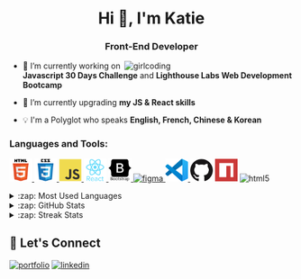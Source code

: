 <h1 align="center">Hi 👋, I'm Katie</h1>
<h3 align="center">Front-End Developer</h3>
<img align="right" alt="girlcoding" width="300" src="https://cdn.dribbble.com/users/2704414/screenshots/7466903/media/b08ab576316bd4582fef189f471cd9e5.gif"></img>

- 🔭 I’m currently working on **Javascript 30 Days Challenge** and **Lighthouse Labs Web Development Bootcamp**

- 🌱 I’m currently upgrading **my JS & React skills**

- 💡 I'm a Polyglot who speaks **English, French, Chinese & Korean**

<h3 align="left">Languages and Tools:</h3>
<p align="left"> 
<a href="https://www.w3.org/html/" target="_blank" rel="noreferrer"> 
  <img src="https://raw.githubusercontent.com/devicons/devicon/master/icons/html5/html5-original-wordmark.svg" alt="html5" width="40" height="40"/> </a> 
<a href="https://www.w3schools.com/css/" target="_blank" rel="noreferrer"> 
  <img src="https://raw.githubusercontent.com/devicons/devicon/master/icons/css3/css3-original-wordmark.svg" alt="css3" width="40" height="40"/> </a>  
<a href="https://developer.mozilla.org/en-US/docs/Web/JavaScript" target="_blank" rel="noreferrer"> 
  <img src="https://raw.githubusercontent.com/devicons/devicon/master/icons/javascript/javascript-original.svg" alt="javascript" width="40" height="40"/ </a> 
<a href="https://reactjs.org/" target="_blank" rel="noreferrer"> <img src="https://raw.githubusercontent.com/devicons/devicon/master/icons/react/react-original-wordmark.svg" alt="react" width="40" height="40"/> </a> 
<a href="https://getbootstrap.com" target="_blank" rel="noreferrer"> <img src="https://raw.githubusercontent.com/devicons/devicon/master/icons/bootstrap/bootstrap-plain-wordmark.svg" alt="bootstrap" width="40" height="40"/> </a> 
<a href="https://www.figma.com/" target="_blank" rel="noreferrer"> <img src="https://www.vectorlogo.zone/logos/figma/figma-icon.svg" alt="figma" width="40" height="40"/> </a> 
<a href="https://www.w3.org/html/" target="_blank" rel="noreferrer"> <img src="https://raw.githubusercontent.com/github/explore/80688e429a7d4ef2fca1e82350fe8e3517d3494d/topics/visual-studio-code/visual-studio-code.png" alt="html5" width="40" height="40"/> </a>  
  <img src="https://raw.githubusercontent.com/github/explore/78df643247d429f6cc873026c0622819ad797942/topics/github/github.png" alt="html5" width="40" height="40"/> </a> 
  <img src="https://raw.githubusercontent.com/github/explore/80688e429a7d4ef2fca1e82350fe8e3517d3494d/topics/npm/npm.png" alt="html5" width="40" height="40"/> 
  <img src="https://www.shecodes.io/assets/logos/technologies/terminal-1879b46272b5ea266419795fee582e371b04d37807d0b02cd3571136e0e4898e.png" alt="html5" width="40" height="40"/>
</p>

<details>
  <summary>:zap: Most Used Languages</summary>

 <img align="left" src="https://github-readme-stats.vercel.app/api/top-langs?username=thekatcodes&show_icons=true&locale=en&layout=compact" alt="thekatcodes" />

</details>

<details>
  <summary>:zap: GitHub Stats</summary>

 <img align="center" src="https://github-readme-stats.vercel.app/api?username=thekatcodes&show_icons=true&locale=en" alt="thekatcodes" />

</details>

<details>
  <summary>:zap: Streak Stats</summary>

<img align="center" src="https://github-readme-streak-stats.herokuapp.com/?user=thekatcodes&" alt="thekatcodes" />

</details>

## 🔗 Let's Connect

[![portfolio](https://img.shields.io/badge/my_portfolio-000?style=for-the-badge&logo=ko-fi&logoColor=white)](https://iamkatieliu.com/)
[![linkedin](https://img.shields.io/badge/linkedin-0A66C2?style=for-the-badge&logo=linkedin&logoColor=white)](https://www.linkedin.com/in/katiejxliu/)
